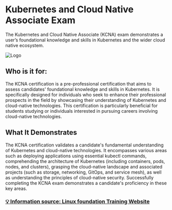 # Kubernetes and Cloud Native Associate Exam

The Kubernetes and Cloud Native Associate (KCNA) exam demonstrates a user’s foundational knowledge and skills in Kubernetes and the wider cloud native ecosystem.

![Logo](https://training.linuxfoundation.org/wp-content/uploads/2021/09/KCNA-Logo-300x300.png)

## Who is it for:
The KCNA certification is a pre-professional certification that aims to assess candidates' foundational knowledge and skills in Kubernetes. It is specifically designed for individuals who seek to enhance their professional prospects in the field by showcasing their understanding of Kubernetes and cloud-native technologies. This certification is particularly beneficial for students studying or individuals interested in pursuing careers involving cloud-native technologies.

## What It Demonstrates
The KCNA certification validates a candidate's fundamental understanding of Kubernetes and cloud-native technologies. It encompasses various areas such as deploying applications using essential kubectl commands, comprehending the architecture of Kubernetes (including containers, pods, nodes, and clusters), grasping the cloud-native landscape and associated projects (such as storage, networking, GitOps, and service mesh), as well as understanding the principles of cloud-native security. Successfully completing the KCNA exam demonstrates a candidate's proficiency in these key areas.

### [💡 Information source: Linux foundation Training Website](https://training.linuxfoundation.org/certification/kubernetes-cloud-native-associate/)

